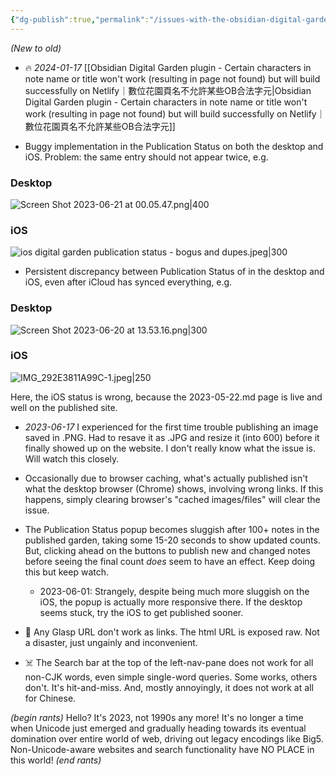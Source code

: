 ```yaml
---
{"dg-publish":true,"permalink":"/issues-with-the-obsidian-digital-garden-plugin-obsidian/","noteIcon":"2"}
---
```


*(New to old)*

- 🔥 *2024-01-17* [[Obsidian Digital Garden plugin - Certain characters in note name or title won't work (resulting in page not found) but will build successfully on Netlify｜數位花園頁名不允許某些OB合法字元\|Obsidian Digital Garden plugin - Certain characters in note name or title won't work (resulting in page not found) but will build successfully on Netlify｜數位花園頁名不允許某些OB合法字元]]

- Buggy implementation in the Publication Status on both the desktop and iOS. Problem: the same entry should not appear twice, e.g.

### Desktop

![Screen Shot 2023-06-21 at 00.05.47.png|400](/img/user/_attachments/_OB/Screen%20Shot%202023-06-21%20at%2000.05.47.png)
### iOS

![ios digital garden publication status - bogus and dupes.jpeg|300](/img/user/_attachments/_OB/ios%20digital%20garden%20publication%20status%20-%20bogus%20and%20dupes.jpeg)

- Persistent discrepancy between Publication Status of in the desktop and iOS, even after iCloud has synced everything, e.g.

### Desktop

![Screen Shot 2023-06-20 at 13.53.16.png|300](/img/user/_attachments/_OB/Screen%20Shot%202023-06-20%20at%2013.53.16.png)

### iOS

![IMG_292E3811A99C-1.jpeg|250](/img/user/_attachments/_OB/IMG_292E3811A99C-1.jpeg)

Here, the iOS status is wrong, because the 2023-05-22.md page is live and well on the published site.

- _2023-06-17_ I experienced for the first time trouble publishing an image saved in .PNG. Had to resave it as .JPG and resize it (into 600) before it finally showed up on the website. I don't really know what the issue is. Will watch this closely.

- Occasionally due to browser caching, what's actually published isn't what the desktop browser (Chrome) shows, involving wrong links. If this happens, simply clearing browser's "cached images/files" will clear the issue.

- The Publication Status popup becomes sluggish after 100+ notes in the published garden, taking some 15-20 seconds to show updated counts. But, clicking ahead on the buttons to publish new and changed notes before seeing the final count *does* seem to have an effect. Keep doing this but keep watch.
	- 2023-06-01: Strangely, despite being much more sluggish on the iOS, the popup is actually more responsive there. If the desktop seems stuck, try the iOS to get published sooner.

- 🤷 Any Glasp URL don't work as links. The html URL is exposed raw. Not a disaster, just ungainly and inconvenient.

- ☠️ The Search bar at the top of the left-nav-pane does not work for all non-CJK words, even simple single-word queries. Some works, others don't. It's hit-and-miss. And, mostly annoyingly, it does not work at all for Chinese. 


<div class="transclusion internal-embed is-loaded"><div class="markdown-embed">




*(begin rants)*
Hello? It's 2023, not 1990s any more! It's no longer a time when Unicode just emerged and gradually heading towards its eventual domination over entire world of web, driving out legacy encodings like Big5. Non-Unicode-aware websites and search functionality have NO PLACE in this world! 
*(end rants)*

</div></div>
